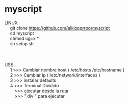 # myscript

LINUX <br>
&emsp; git clone https://github.com/alkiopprroo/myscript <br>
&emsp; cd myscript <br>
&emsp; chmod ug+x * <br>
&emsp; sh setup.sh <br> 
<br> 
<br> 
<br> 
USE <br>
&emsp; 1 >>> Cambiar nombre host ( /etc/hosts /etc/hostname ) <br> 
&emsp; 2 >>> Cambiar ip ( /etc/network/interfaces ) <br>
&emsp; 3 >>> instalar defaults <br>
&emsp; 4 >>> Terminal Dividido <br>
&emsp;&emsp; >>> ejecutar desde la ruta  <br> 
&emsp;&emsp; >>> " div " para ejecutar  <br> 
